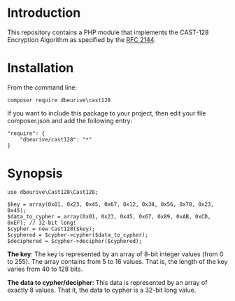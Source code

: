 # Introduction

This repository contains a PHP module that implements the CAST-128 Encryption Algorithm
as specified by the [RFC 2144](https://tools.ietf.org/html/rfc2144).

# Installation

From the command line:

    composer require dbeurive\cast128

If you want to include this package to your project, then edit your file composer.json and add the following entry:
    
    "require": {
        "dbeurive/cast128": "*"
    }

# Synopsis

    use dbeurive\Cast128\Cast128;
    
    $key = array(0x01, 0x23, 0x45, 0x67, 0x12, 0x34, 0x56, 0x78, 0x23, 0x45);
    $data_to_cypher = array(0x01, 0x23, 0x45, 0x67, 0x89, 0xAB, 0xCD, 0xEF); // 32-bit long!
    $cypher = new Cast128($key);
    $cyphered = $cypher->cypher($data_to_cypher);
    $deciphered = $cypher->decipher($cyphered);

**The key**: The key is represented by an array of 8-bit integer values (from 0 to 255). The array contains from 5 to 16
values. That is, the length of the key varies from 40 to 128 bits.

**The data to cypher/decipher**: This data is represented by an array of exactly 8 values. That it, the data to cypher
is a 32-bit long value.





